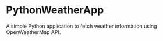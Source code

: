 # PythonWeatherApp
A simple Python application to fetch weather information using OpenWeatherMap API.
